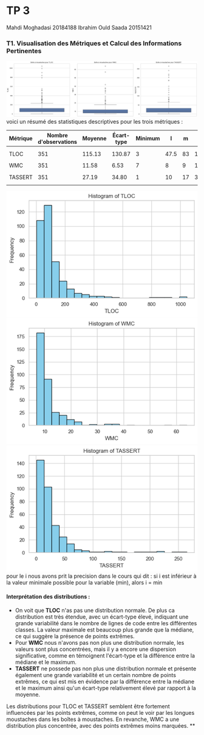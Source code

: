 # TP 3

Mahdi Moghadasi    20184188
Ibrahim Ould Saada 20151421

### T1. Visualisation des Métriques et Calcul des Informations Pertinentes
![boxplot](images/boxplot.png)
 voici un résumé des statistiques descriptives pour les trois métriques :

| Métrique | Nombre d'observations | Moyenne | Écart-type | Minimum | l              | m                        | u              | Maximum | s | i | d| 
|----------|-----------------------|---------|------------|---------|----------------|--------------------------|----------------|---------|----|--|---| 
| TLOC     | 351                   | 115.13  | 130.87     | 3       | 47.5           | 83                       | 124.5          | 1045    | 240  | 0 (-68)|77
| WMC      | 351                   | 11.58   | 6.53       | 7       | 8              | 9                        | 12             | 64      | 18 | 2|4
| TASSERT  | 351                   | 27.19   | 34.80      | 1       | 10             | 17                       | 32             | 265     | 65 | 0 (-23)|22
![boxplot](images/Histogram-TLOC.png)
![boxplot](images/Histogram-WMC.png)
![boxplot](images/Histogram-Tassert.png)
pour le i nous avons prit la precision dans le cours qui dit :
si i est inférieur à la valeur minimale possible pour la variable (min), alors i = min

#### Interprétation des distributions :
- On voit que **TLOC** n'as pas une distribution normale. De plus ca distribution est très étendue, avec un écart-type élevé, indiquant une grande variabilité dans le nombre de lignes de code entre les différentes classes. La valeur maximale est beaucoup plus grande que la médiane, ce qui suggère la présence de points extrêmes.
- Pour **WMC** nous n'avons pas non plus une distribution normale, les valeurs sont plus concentrées, mais il y a encore une dispersion significative, comme en témoignent l'écart-type et la différence entre la médiane et le maximum.
- **TASSERT** ne possede pas non plus une distribution normale et présente également une grande variabilité et un certain nombre de points extrêmes, ce qui est mis en évidence par la différence entre la médiane et le maximum ainsi qu'un écart-type relativement élevé par rapport à la moyenne.

Les distributions pour TLOC et TASSERT semblent être fortement influencées par les points extrêmes, comme on peut le voir par les longues moustaches dans les boîtes à moustaches. En revanche, WMC a une distribution plus concentrée, avec des points extrêmes moins marquées.
**